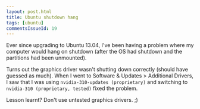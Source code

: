 ```yaml
---
layout: post.html
title: Ubuntu shutdown hang
tags: [ubuntu]
commentsIssueId: 19
---
```


Ever since upgrading to Ubuntu 13.04, I've been having a problem where my computer would hang on shutdown (after the OS had shutdown and the partitions had been unmounted).

Turns out the graphics driver wasn't shutting down correctly (should have guessed as much). When I went to Software & Updates > Additional Drivers, I saw that I was using `nvidia-310-updates (proprietary)` and switching to `nvidia-310 (proprietary, tested)` fixed the problem.

Lesson learnt? Don't use untested graphics drivers. ;)
